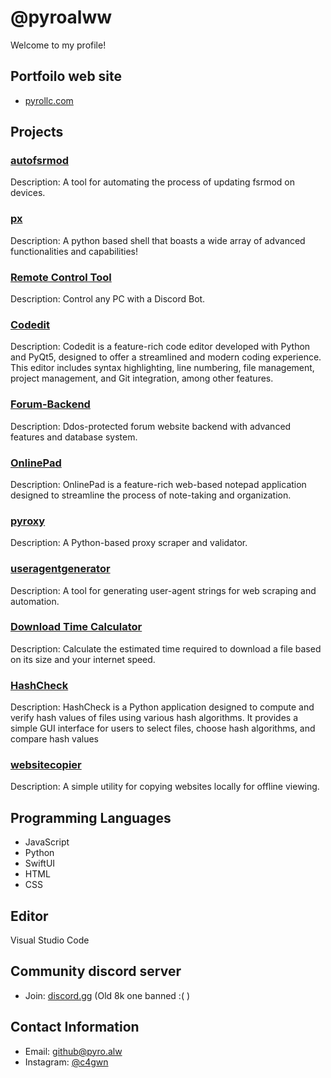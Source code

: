 # @pyroalww

Welcome to my profile!
## Portfoilo web site
-  [pyrollc.com](https://pyrollc.com.tr)
## Projects

### [autofsrmod](https://github.com/pyroalww/autofsrmod)
Description: A tool for automating the process of updating fsrmod on devices.

### [px](https://github.com/pyroalww/px)
Description: A python based shell that boasts a wide array of advanced functionalities and capabilities!

### [Remote Control Tool](https://github.com/pyroalww/remote-control-tool)
Description: Control any PC with a Discord Bot. 

### [Codedit](https://github.com/pyroalww/Codedit)
Description: Codedit is a feature-rich code editor developed with Python and PyQt5, designed to offer a streamlined and modern coding experience. This editor includes syntax highlighting, line numbering, file management, project management, and Git integration, among other features.

### [Forum-Backend](https://github.com/pyroalww/Forum-Backend)
Description: Ddos-protected forum website backend with advanced features and database system.

### [OnlinePad](https://github.com/pyroalww/OnlinePad)
Description: OnlinePad is a feature-rich web-based notepad application designed to streamline the process of note-taking and organization. 

### [pyroxy](https://github.com/pyroalww/pyroxy)
Description: A Python-based proxy scraper and validator.

### [useragentgenerator](https://github.com/pyroalww/useragentgenerator)
Description: A tool for generating user-agent strings for web scraping and automation.

### [Download Time Calculator](https://github.com/pyroalww/downloadtimecalculator)
Description: Calculate the estimated time required to download a file based on its size and your internet speed.

### [HashCheck](https://github.com/pyroalww/HashCheck/tree/main)
Description: HashCheck is a Python application designed to compute and verify hash values of files using various hash algorithms. It provides a simple GUI interface for users to select files, choose hash algorithms, and compare hash values

### [websitecopier](https://github.com/pyroalww/websitecopier)
Description: A simple utility for copying websites locally for offline viewing.

## Programming Languages

- JavaScript
- Python
- SwiftUI
- HTML
- CSS

## Editor

Visual Studio Code

## Community discord server
- Join: [discord.gg](https://discord.gg/xN6fqNTbEa) (Old 8k one banned :( )

## Contact Information

- Email: [github@pyro.alw](mailto:lolpyro@proton.me)
- Instagram: [@c4gwn](https:/instagram.com/c4gwn)

